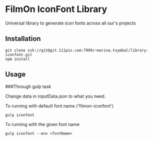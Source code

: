 # FilmOn IconFont Library

Universal library to generate icon fonts across all our's projects

## Installation

```
git clone ssh://git@git.111pix.com:7999/~marina.tsymbal/library-iconfont.git
npm install
```

## Usage

###Through gulp task

Change data in inputData.json to what you need.

To running with default font name ('filmon-iconfont')

```
gulp iconfont
```

To running with the given font name

```
gulp iconfont --env <fontName>
```
